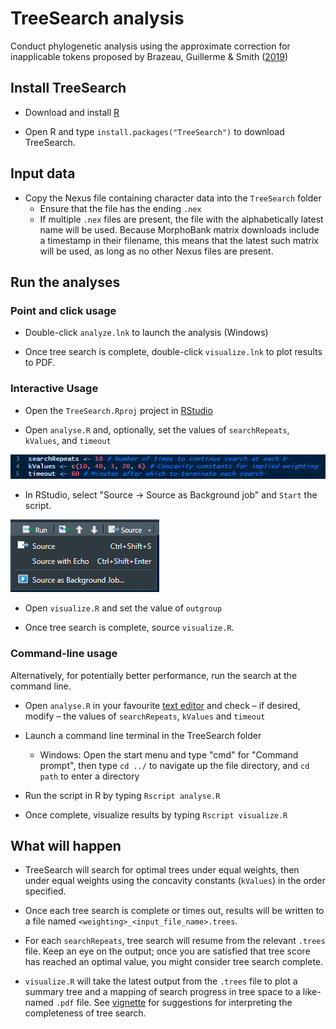 # TreeSearch analysis

Conduct phylogenetic analysis using the approximate correction for inapplicable
tokens proposed by Brazeau, Guillerme & Smith
([2019](https://doi.org/10.1093/sysbio/syy083))


## Install TreeSearch

- Download and install [R](https://cran.r-project.org/bin/windows/base/)

- Open R and type `install.packages("TreeSearch")` to download TreeSearch.


## Input data

- Copy the Nexus file containing character data into the `TreeSearch` folder
  - Ensure that the file has the ending `.nex`
  - If multiple `.nex` files are present, the file with the alphabetically
    latest name will be used.
    Because MorphoBank matrix downloads include a timestamp in their filename,
    this means that the latest such matrix will be used, as long as no other
    Nexus files are present.


## Run the analyses

### Point and click usage

- Double-click `analyze.lnk` to launch the analysis (Windows)

- Once tree search is complete, double-click `visualize.lnk` to plot
  results to PDF.


### Interactive Usage

- Open the `TreeSearch.Rproj` project in [RStudio](https://posit.co/)

- Open `analyse.R` and, optionally, set the values of `searchRepeats`,
  `kValues`, and `timeout`

![constants](doc/constants.png)

- In RStudio, select "Source → Source as Background job" and `Start` the script.

![Source as Background job](doc/RunInBg.png)

- Open `visualize.R` and set the value of `outgroup`

- Once tree search is complete, source `visualize.R`.


### Command-line usage

Alternatively, for potentially better performance, run the search at the
command line.

- Open `analyse.R` in your favourite
 [text editor](https://notepad-plus-plus.org/downloads/) and check – if
  desired, modify – the values of `searchRepeats`, `kValues` and `timeout`

- Launch a command line terminal in the TreeSearch folder
  - Windows: Open the start menu and type "cmd" for "Command prompt", then type
    `cd ../` to navigate up the file directory, and `cd path` to enter a
    directory

- Run the script in R by typing `Rscript analyse.R`

- Once complete, visualize results by typing `Rscript visualize.R`


## What will happen

- TreeSearch will search for optimal trees under equal weights, then under
  equal weights using the concavity constants (`kValues`) in the order specified.

- Once each tree search is complete or times out, results will be written to
  a file named `<weighting>_<input_file_name>.trees`.

- For each `searchRepeats`, tree search will resume from the relevant `.trees`
  file.  Keep an eye on the output; once you are satisfied that tree score
  has reached an optimal value, you might consider tree search complete.

- `visualize.R` will take the latest output from the `.trees` file to plot
  a summary tree and a mapping of search progress in tree space to a like-named
  `.pdf` file.
  See [vignette](https://ms609.github.io/TreeSearch/articles/tree-search.html)
  for suggestions for interpreting the completeness of tree search.
